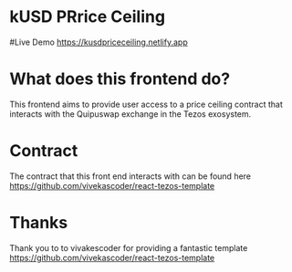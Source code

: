 # kUSD PRrice Ceiling

#Live Demo
https://kusdpriceceiling.netlify.app

# What does this frontend do?

This frontend aims to provide user access to a price ceiling contract that interacts with the Quipuswap exchange in the Tezos exosystem.

# Contract

The contract that this front end interacts with can be found here https://github.com/vivekascoder/react-tezos-template

# Thanks
Thank you to to vivakescoder for providing a fantastic template
https://github.com/vivekascoder/react-tezos-template